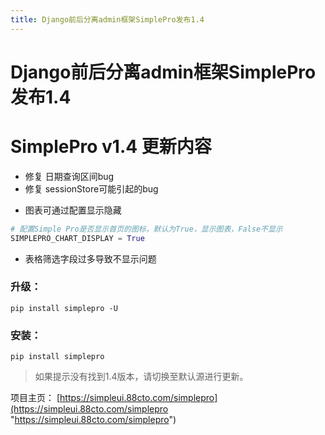 ```yaml
---
title: Django前后分离admin框架SimplePro发布1.4
---
```


# Django前后分离admin框架SimplePro发布1.4

# SimplePro v1.4 更新内容

- 修复 日期查询区间bug
- 修复 sessionStore可能引起的bug
+ 图表可通过配置显示隐藏
```python
# 配置Simple Pro是否显示首页的图标，默认为True，显示图表，False不显示
SIMPLEPRO_CHART_DISPLAY = True
```

- 表格筛选字段过多导致不显示问题


### 升级：

```shell
pip install simplepro -U
```

### 安装：

```shell
pip install simplepro
```

> 如果提示没有找到1.4版本，请切换至默认源进行更新。

项目主页：
[https://simpleui.88cto.com/simplepro](https://simpleui.88cto.com/simplepro "https://simpleui.88cto.com/simplepro")


